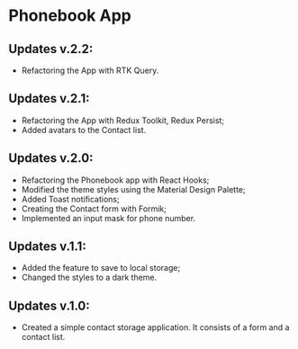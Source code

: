 # Phonebook App

## Updates v.2.2:

- Refactoring the App with RTK Query.

## Updates v.2.1:

- Refactoring the App with Redux Toolkit, Redux Persist;
- Added avatars to the Contact list.

## Updates v.2.0:

- Refactoring the Phonebook app with React Hooks;
- Modified the theme styles using the Material Design Palette;
- Added Toast notifications;
- Creating the Contact form with Formik;
- Implemented an input mask for phone number.

## Updates v.1.1:

- Added the feature to save to local storage;
- Changed the styles to a dark theme.

## Updates v.1.0:

- Created a simple contact storage application. It consists of a form and a
  contact list.
